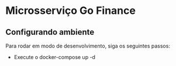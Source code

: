 # Microsserviço Go Finance

## Configurando ambiente

Para rodar em modo de desenvolvimento, siga os seguintes passos:

- Execute o docker-compose up -d

